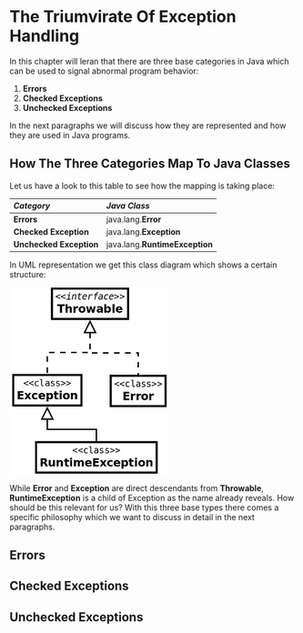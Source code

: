 # The Triumvirate Of Exception Handling

In this chapter will leran that there are three base categories in Java which can be used to signal abnormal program behavior:

1. **Errors**
2. **Checked Exceptions**
3. **Unchecked Exceptions**

In the next paragraphs we will discuss how they are represented and how they are used in Java programs.

## How The Three Categories Map To Java Classes

Let us have a look to this table to see how the mapping is taking place:

| _**Category**_ | _**Java Class**_ |
| :--- | :--- |
| **Errors** | java.lang.**Error** |
| **Checked Exception** | java.lang.**Exception** |
| **Unchecked Exception** | java.lang.**RuntimeException** |

In UML representation we get this class diagram which shows a certain structure:

![](/assets/UMLexceptions.png)

While **Error** and **Exception** are direct descendants from **Throwable**, **RuntimeException** is a child of Exception as the name already reveals. How should be this relevant for us? With this three base types there comes a specific philosophy which we want to discuss in detail in the next paragraphs.

## Errors

## Checked Exceptions

## Unchecked Exceptions



